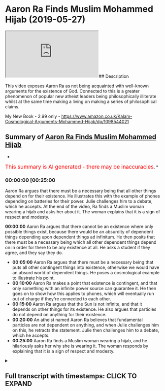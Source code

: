 # Aaron Ra Finds Muslim Mohammed Hijab (2019-05-27)

<iframe loading='lazy' src='https://www.youtube.com/embed/v41xa9ptfY8'></iframe>## Description

This video exposes Aaron Ra as not being acquainted with well-known arguments for the existence of God. Connected to this is a greater phenomenon of popular new atheist leaders being philosophically illiterate whilst at the same time making a living on making a series of philosophical claims.

My New Book - 2.99 only - <https://www.amazon.co.uk/Kalam-Cosmological-Arguments-Mohammed-Hijab/dp/1098544021>

## Summary of [Aaron Ra Finds Muslim Mohammed Hijab](https://www.youtube.com/watch?v=v41xa9ptfY8)

*

<span style="color:red; font-size:125%">This summary is AI generated - there may be inaccuracies</span>. *

### <a onclick="modifyYTiframeseektime('1500')">00:00:00 [00:25:00</a>

Aaron Ra argues that there must be a necessary being that all other things depend on for their existence. He illustrates this with the example of phones depending on batteries for their power. Julie challenges him to a debate, which he accepts. At the end of the video, Ra finds a Muslim woman wearing a hijab and asks her about it. The woman explains that it is a sign of respect and modesty.

**<a onclick="modifyYTiframeseektime('0')">00:00:00</a>** Aaron Ra argues that there cannot be an existence where only possible things exist, because there would be an absurdity of dependent things depending upon dependent things ad infinitum. He then posits that there must be a necessary being which all other dependent things depend on in order for there to be any existence at all. He asks a student if they agree, and they say they do.

* **<a onclick="modifyYTiframeseektime('300')">00:05:00</a>** Aaron Ra argues that there must be a necessary being that puts all other contingent things into existence, otherwise we would have an absurd world of dependent things. He poses a cosmological example to illustrate his point.
* **<a onclick="modifyYTiframeseektime('600')">00:10:00</a>** Aaron Ra makes a point that existence is contingent, and that only something with an infinite power source can guarantee it. He then goes on to show how this applies to phones, which will eventually run out of charge if they're connected to each other.
* **<a onclick="modifyYTiframeseektime('900')">00:15:00</a>** Aaron Ra argues that the Sun is not infinite, and that it depends on other things for its existence. He also argues that particles do not depend on anything for their existence.
* **<a onclick="modifyYTiframeseektime('1200')">00:20:00</a>** An atheist named Aaron Ra believes that fundamental particles are not dependent on anything, and when Julie challenges him on this, he retracts the statement. Julie then challenges him to a debate, which he accepts.
* **<a onclick="modifyYTiframeseektime('1500')">00:25:00</a>** Aaron Ra finds a Muslim woman wearing a hijab, and he hilariously asks her why she is wearing it. The woman responds by explaining that it is a sign of respect and modesty.

<details><summary><h2>Full transcript with timestamps: CLICK TO EXPAND</h2></summary>

<a onclick="modifyYTiframeseektime('0)')">0:00:00 prism is one way I would say another one</a>
<a onclick="modifyYTiframeseektime('2)')">0:00:02 what you're saying is you're gonna</a>
<a onclick="modifyYTiframeseektime('3)')">0:00:03 determine what is the truth it's not</a>
<a onclick="modifyYTiframeseektime('5)')">0:00:05 because somebody says it's the truth</a>
<a onclick="modifyYTiframeseektime('7)')">0:00:07 we have to find out whether it is true</a>
<a onclick="modifyYTiframeseektime('9)')">0:00:09 let me finish my ways right so I said</a>
<a onclick="modifyYTiframeseektime('12)')">0:00:12 that you can either do it in two you can</a>
<a onclick="modifyYTiframeseektime('14)')">0:00:14 either Intuit it so in other words it</a>
<a onclick="modifyYTiframeseektime('15)')">0:00:15 can be something in two intuitive like</a>
<a onclick="modifyYTiframeseektime('17)')">0:00:17 the existence of man it can either be</a>
<a onclick="modifyYTiframeseektime('19)')">0:00:19 something which is logically reasoned</a>
<a onclick="modifyYTiframeseektime('22)')">0:00:22 like for example from first principles</a>
<a onclick="modifyYTiframeseektime('23)')">0:00:23 and I would put underneath that or next</a>
<a onclick="modifyYTiframeseektime('26)')">0:00:26 to it mathematics mathematical truth</a>
<a onclick="modifyYTiframeseektime('27)')">0:00:27 okay right so I would say mathematical</a>
<a onclick="modifyYTiframeseektime('29)')">0:00:29 truths are also something which are</a>
<a onclick="modifyYTiframeseektime('31)')">0:00:31 which can be proven if you put things</a>
<a onclick="modifyYTiframeseektime('33)')">0:00:33 together one way or another regardless</a>
<a onclick="modifyYTiframeseektime('35)')">0:00:35 of the category yeah yeah you're finding</a>
<a onclick="modifyYTiframeseektime('37)')">0:00:37 there are ways to find out that is true</a>
<a onclick="modifyYTiframeseektime('39)')">0:00:39 right and I would argue that you can do</a>
<a onclick="modifyYTiframeseektime('41)')">0:00:41 that the important point there yes is</a>
<a onclick="modifyYTiframeseektime('43)')">0:00:43 that you don't call it truth if you</a>
<a onclick="modifyYTiframeseektime('45)')">0:00:45 can't show that it's true absolutely</a>
<a onclick="modifyYTiframeseektime('47)')">0:00:47 would it be dishonest yes to claim</a>
<a onclick="modifyYTiframeseektime('49)')">0:00:49 something yes not yes so that's where I</a>
<a onclick="modifyYTiframeseektime('51)')">0:00:51 draw the line I may believe something</a>
<a onclick="modifyYTiframeseektime('52)')">0:00:52 very strongly but I won't say it's the</a>
<a onclick="modifyYTiframeseektime('54)')">0:00:54 truth unless I can show that it's true</a>
<a onclick="modifyYTiframeseektime('56)')">0:00:56 right because I think it's dishonest to</a>
<a onclick="modifyYTiframeseektime('58)')">0:00:58 do it I'll be honest with you our in ice</a>
<a onclick="modifyYTiframeseektime('59)')">0:00:59 I believe that our conception because I</a>
<a onclick="modifyYTiframeseektime('62)')">0:01:02 know that you might so I apologize</a>
<a onclick="modifyYTiframeseektime('65)')">0:01:05 because I'm dead all right sorry I</a>
<a onclick="modifyYTiframeseektime('67)')">0:01:07 apologize no I understand that you might</a>
<a onclick="modifyYTiframeseektime('69)')">0:01:09 have good enough to go wait yeah well</a>
<a onclick="modifyYTiframeseektime('71)')">0:01:11 we'll make this very quick so I</a>
<a onclick="modifyYTiframeseektime('72)')">0:01:12 understand our own that you might have</a>
<a onclick="modifyYTiframeseektime('75)')">0:01:15 encountered a lot of Christian</a>
<a onclick="modifyYTiframeseektime('76)')">0:01:16 fundamentalists and things like that</a>
<a onclick="modifyYTiframeseektime('78)')">0:01:18 I want to say from an Islamic</a>
<a onclick="modifyYTiframeseektime('79)')">0:01:19 perspective our conception of God I love</a>
<a onclick="modifyYTiframeseektime('81)')">0:01:21 that you've gotten your a t-shirt right</a>
<a onclick="modifyYTiframeseektime('83)')">0:01:23 it's completely different from that of</a>
<a onclick="modifyYTiframeseektime('84)')">0:01:24 the Christian God right in that it's not</a>
<a onclick="modifyYTiframeseektime('86)')">0:01:26 triune it's not Jesus being you know God</a>
<a onclick="modifyYTiframeseektime('89)')">0:01:29 or the Son of God so what I would say is</a>
<a onclick="modifyYTiframeseektime('91)')">0:01:31 that bearing that in mind and bearing in</a>
<a onclick="modifyYTiframeseektime('94)')">0:01:34 mind that our understanding of God is an</a>
<a onclick="modifyYTiframeseektime('95)')">0:01:35 incorporeal immaterial one necessary</a>
<a onclick="modifyYTiframeseektime('99)')">0:01:39 being which is independent I would say</a>
<a onclick="modifyYTiframeseektime('101)')">0:01:41 that that can be proved from first</a>
<a onclick="modifyYTiframeseektime('103)')">0:01:43 principles Aaron and I can prove that to</a>
<a onclick="modifyYTiframeseektime('105)')">0:01:45 you right now you've improved yeah yeah</a>
<a onclick="modifyYTiframeseektime('107)')">0:01:47 from first principles and I'm not saying</a>
<a onclick="modifyYTiframeseektime('109)')">0:01:49 God exists in the vernacular</a>
<a onclick="modifyYTiframeseektime('111)')">0:01:51 once again thinking about okay</a>
<a onclick="modifyYTiframeseektime('114)')">0:01:54 eminent philosophers who are atheist how</a>
<a onclick="modifyYTiframeseektime('116)')">0:01:56 is that possible now it's possible that</a>
<a onclick="modifyYTiframeseektime('118)')">0:01:58 people can believe in false beliefs</a>
<a onclick="modifyYTiframeseektime('119)')">0:01:59 right yeah just because I just because</a>
<a onclick="modifyYTiframeseektime('121)')">0:02:01 people are believing people I'm talking</a>
<a onclick="modifyYTiframeseektime('124)')">0:02:04 to a novel yeah yeah Wow anyone can make</a>
<a onclick="modifyYTiframeseektime('127)')">0:02:07 a claim boy you have to ask the same way</a>
<a onclick="modifyYTiframeseektime('129)')">0:02:09 I want to invite you to something yeah I</a>
<a onclick="modifyYTiframeseektime('131)')">0:02:11 do a semi-regular video series where I</a>
<a onclick="modifyYTiframeseektime('135)')">0:02:15 read a few servers of the Quran right I</a>
<a onclick="modifyYTiframeseektime('137)')">0:02:17 write a blog post my impression of them</a>
<a onclick="modifyYTiframeseektime('139)')">0:02:19 I'm only a third of the way into the</a>
<a onclick="modifyYTiframeseektime('141)')">0:02:21 bank right and then I have a video</a>
<a onclick="modifyYTiframeseektime('143)')">0:02:23 hangout with a number of mostly expose</a>
<a onclick="modifyYTiframeseektime('147)')">0:02:27 once I have one believe and they correct</a>
<a onclick="modifyYTiframeseektime('150)')">0:02:30 me on what I got once I don't know</a>
<a onclick="modifyYTiframeseektime('152)')">0:02:32 anything about the hip Iran all right no</a>
<a onclick="modifyYTiframeseektime('153)')">0:02:33 problems as much as I can</a>
<a onclick="modifyYTiframeseektime('155)')">0:02:35 yes no I'm happy to I'm happy to assist</a>
<a onclick="modifyYTiframeseektime('157)')">0:02:37 with that all right yeah and I'll give</a>
<a onclick="modifyYTiframeseektime('158)')">0:02:38 you my number before you leave but I'm</a>
<a onclick="modifyYTiframeseektime('161)')">0:02:41 about to leave no no just this I want to</a>
<a onclick="modifyYTiframeseektime('162)')">0:02:42 say one one thing and then you can kind</a>
<a onclick="modifyYTiframeseektime('164)')">0:02:44 of challenge it if you want what was</a>
<a onclick="modifyYTiframeseektime('166)')">0:02:46 going to say is you agree that there are</a>
<a onclick="modifyYTiframeseektime('169)')">0:02:49 contingent things in existence things</a>
<a onclick="modifyYTiframeseektime('171)')">0:02:51 that depend upon other things for their</a>
<a onclick="modifyYTiframeseektime('172)')">0:02:52 existence and things which could be</a>
<a onclick="modifyYTiframeseektime('174)')">0:02:54 arranged in any other way for example</a>
<a onclick="modifyYTiframeseektime('178)')">0:02:58 right you're wearing a t-shirt the</a>
<a onclick="modifyYTiframeseektime('181)')">0:03:01 t-shirt that you're wearing has is that</a>
<a onclick="modifyYTiframeseektime('183)')">0:03:03 it depends on some kind of material and</a>
<a onclick="modifyYTiframeseektime('184)')">0:03:04 it could be rearranged in any other it</a>
<a onclick="modifyYTiframeseektime('185)')">0:03:05 could be blue it could have been green</a>
<a onclick="modifyYTiframeseektime('187)')">0:03:07 or yellow right so those things are in</a>
<a onclick="modifyYTiframeseektime('190)')">0:03:10 existence contingent things possible</a>
<a onclick="modifyYTiframeseektime('193)')">0:03:13 things are in existence yes if it's</a>
<a onclick="modifyYTiframeseektime('198)')">0:03:18 possible and now here's my here's my</a>
<a onclick="modifyYTiframeseektime('200)')">0:03:20 here's my poster has my postulation my</a>
<a onclick="modifyYTiframeseektime('202)')">0:03:22 only postulation today my postulation is</a>
<a onclick="modifyYTiframeseektime('205)')">0:03:25 that it's impossible for there to be a</a>
<a onclick="modifyYTiframeseektime('207)')">0:03:27 world where there are only possible</a>
<a onclick="modifyYTiframeseektime('209)')">0:03:29 things in existence and I'll tell you</a>
<a onclick="modifyYTiframeseektime('211)')">0:03:31 why how I reason that I reason that I</a>
<a onclick="modifyYTiframeseektime('214)')">0:03:34 reason that we can talk about well you</a>
<a onclick="modifyYTiframeseektime('219)')">0:03:39 don't have to agree or disagree look</a>
<a onclick="modifyYTiframeseektime('221)')">0:03:41 what you don't have to be this good Josh</a>
<a onclick="modifyYTiframeseektime('228)')">0:03:48 I'm speaking taeran if you don't mind so</a>
<a onclick="modifyYTiframeseektime('231)')">0:03:51 what was gonna say was the reason why</a>
<a onclick="modifyYTiframeseektime('233)')">0:03:53 only possible things cannot be in</a>
<a onclick="modifyYTiframeseektime('235)')">0:03:55 existence is because you have the</a>
<a onclick="modifyYTiframeseektime('237)')">0:03:57 absurdity of dependent things depending</a>
<a onclick="modifyYTiframeseektime('239)')">0:03:59 of depending upon dependent things ad</a>
<a onclick="modifyYTiframeseektime('241)')">0:04:01 infinitum so you have compound in the</a>
<a onclick="modifyYTiframeseektime('244)')">0:04:04 dependency in other words there's no</a>
<a onclick="modifyYTiframeseektime('246)')">0:04:06 necessary</a>
<a onclick="modifyYTiframeseektime('247)')">0:04:07 for anything to come into existence in</a>
<a onclick="modifyYTiframeseektime('248)')">0:04:08 particular so in other words my</a>
<a onclick="modifyYTiframeseektime('250)')">0:04:10 postulation is as follows my postulation</a>
<a onclick="modifyYTiframeseektime('252)')">0:04:12 is that there must be a necessary being</a>
<a onclick="modifyYTiframeseektime('255)')">0:04:15 through which all other dependent things</a>
<a onclick="modifyYTiframeseektime('258)')">0:04:18 all other contingent things depend on in</a>
<a onclick="modifyYTiframeseektime('261)')">0:04:21 order for there to be any existence in</a>
<a onclick="modifyYTiframeseektime('262)')">0:04:22 the first place now here's my question</a>
<a onclick="modifyYTiframeseektime('264)')">0:04:24 to you if you say there must be a</a>
<a onclick="modifyYTiframeseektime('266)')">0:04:26 necessary technology that's necessary it</a>
<a onclick="modifyYTiframeseektime('270)')">0:04:30 must be but you have it so how's that</a>
<a onclick="modifyYTiframeseektime('272)')">0:04:32 going to be and you also said you think</a>
<a onclick="modifyYTiframeseektime('274)')">0:04:34 that's also going to be a world where</a>
<a onclick="modifyYTiframeseektime('276)')">0:04:36 there are only possible things I'll tell</a>
<a onclick="modifyYTiframeseektime('277)')">0:04:37 you why that's implying that there's</a>
<a onclick="modifyYTiframeseektime('278)')">0:04:38 everywhere there are impossible things</a>
<a onclick="modifyYTiframeseektime('280)')">0:04:40 no no absolutely so okay you've got</a>
<a onclick="modifyYTiframeseektime('283)')">0:04:43 through categories right absolutely</a>
<a onclick="modifyYTiframeseektime('284)')">0:04:44 right</a>
<a onclick="modifyYTiframeseektime('284)')">0:04:44 you've got impossible things like a</a>
<a onclick="modifyYTiframeseektime('285)')">0:04:45 squared circle which cannot be in</a>
<a onclick="modifyYTiframeseektime('287)')">0:04:47 existence we agree with that right me</a>
<a onclick="modifyYTiframeseektime('289)')">0:04:49 and you agree a squared circle cannot</a>
<a onclick="modifyYTiframeseektime('290)')">0:04:50 exist in the real world then you have</a>
<a onclick="modifyYTiframeseektime('292)')">0:04:52 things which are contingent things which</a>
<a onclick="modifyYTiframeseektime('294)')">0:04:54 are possible things which could have</a>
<a onclick="modifyYTiframeseektime('295)')">0:04:55 otherwise been differently or which if</a>
<a onclick="modifyYTiframeseektime('297)')">0:04:57 you take out of creation the creation</a>
<a onclick="modifyYTiframeseektime('299)')">0:04:59 doesn't collapse these things are</a>
<a onclick="modifyYTiframeseektime('300)')">0:05:00 dependent things they're contingent</a>
<a onclick="modifyYTiframeseektime('302)')">0:05:02 things all right then you have and this</a>
<a onclick="modifyYTiframeseektime('304)')">0:05:04 is what my population is you must have a</a>
<a onclick="modifyYTiframeseektime('307)')">0:05:07 necessary being that puts all other</a>
<a onclick="modifyYTiframeseektime('310)')">0:05:10 contingent things into existence and</a>
<a onclick="modifyYTiframeseektime('312)')">0:05:12 through which it can depend on otherwise</a>
<a onclick="modifyYTiframeseektime('314)')">0:05:14 you have the absurdity of dependent</a>
<a onclick="modifyYTiframeseektime('316)')">0:05:16 things depending upon dependent things</a>
<a onclick="modifyYTiframeseektime('318)')">0:05:18 ad infinitum now what I'm saying is as</a>
<a onclick="modifyYTiframeseektime('320)')">0:05:20 simple as this right from my perspective</a>
<a onclick="modifyYTiframeseektime('322)')">0:05:22 I could not imagine it's not possible I</a>
<a onclick="modifyYTiframeseektime('324)')">0:05:24 would say it's logically unfeasible from</a>
<a onclick="modifyYTiframeseektime('327)')">0:05:27 a epistemological perspective for there</a>
<a onclick="modifyYTiframeseektime('330)')">0:05:30 to be a world with only dependent things</a>
<a onclick="modifyYTiframeseektime('333)')">0:05:33 can you explain how there could be a</a>
<a onclick="modifyYTiframeseektime('335)')">0:05:35 world with only dependent things and</a>
<a onclick="modifyYTiframeseektime('338)')">0:05:38 first of all that's that's answer I</a>
<a onclick="modifyYTiframeseektime('340)')">0:05:40 don't see you sir</a>
<a onclick="modifyYTiframeseektime('342)')">0:05:42 yeah even yeah even when we have</a>
<a onclick="modifyYTiframeseektime('344)')">0:05:44 symbiosis there's an evolution to get</a>
<a onclick="modifyYTiframeseektime('347)')">0:05:47 there</a>
<a onclick="modifyYTiframeseektime('347)')">0:05:47 right right right so that so what I'm</a>
<a onclick="modifyYTiframeseektime('351)')">0:05:51 saying is no problem so would you agree</a>
<a onclick="modifyYTiframeseektime('352)')">0:05:52 with me that there's a necessary</a>
<a onclick="modifyYTiframeseektime('354)')">0:05:54 existence that puts all other possible</a>
<a onclick="modifyYTiframeseektime('356)')">0:05:56 things into existence</a>
<a onclick="modifyYTiframeseektime('357)')">0:05:57 no why not there's no indication no no</a>
<a onclick="modifyYTiframeseektime('360)')">0:06:00 there is no you know what the indication</a>
<a onclick="modifyYTiframeseektime('362)')">0:06:02 of a is wait do you know what the</a>
<a onclick="modifyYTiframeseektime('363)')">0:06:03 indication of that is let me show you</a>
<a onclick="modifyYTiframeseektime('365)')">0:06:05 what the immigration alida pirate so say</a>
<a onclick="modifyYTiframeseektime('367)')">0:06:07 for example let me put this in</a>
<a onclick="modifyYTiframeseektime('368)')">0:06:08 mathematical terms say you have a series</a>
<a onclick="modifyYTiframeseektime('370)')">0:06:10 you know gonna help you go there no you</a>
<a onclick="modifyYTiframeseektime('372)')">0:06:12 know you don't know right you're sorry</a>
<a onclick="modifyYTiframeseektime('373)')">0:06:13 you say you have a series and and in</a>
<a onclick="modifyYTiframeseektime('376)')">0:06:16 that series you have possible things in</a>
<a onclick="modifyYTiframeseektime('378)')">0:06:18 that series possible one possible to</a>
<a onclick="modifyYTiframeseektime('380)')">0:06:20 possible call it dependent thing</a>
<a onclick="modifyYTiframeseektime('381)')">0:06:21 contingent thing whatever you want to</a>
<a onclick="modifyYTiframeseektime('382)')">0:06:22 call it yes let me explain to you I'm</a>
<a onclick="modifyYTiframeseektime('401)')">0:06:41 using a cosmological example right which</a>
<a onclick="modifyYTiframeseektime('403)')">0:06:43 is an example which makes reference to</a>
<a onclick="modifyYTiframeseektime('404)')">0:06:44 the universe but putting it in a</a>
<a onclick="modifyYTiframeseektime('406)')">0:06:46 mathematical term I'm not sick right</a>
<a onclick="modifyYTiframeseektime('409)')">0:06:49 very good</a>
<a onclick="modifyYTiframeseektime('410)')">0:06:50 oh no but that's good so I'm saying is</a>
<a onclick="modifyYTiframeseektime('412)')">0:06:52 that for example Harun Aaron listen to</a>
<a onclick="modifyYTiframeseektime('414)')">0:06:54 me what I'm saying is it's very simple</a>
<a onclick="modifyYTiframeseektime('417)')">0:06:57 right if you have that number of false</a>
<a onclick="modifyYTiframeseektime('419)')">0:06:59 premises then you're gonna get to a</a>
<a onclick="modifyYTiframeseektime('420)')">0:07:00 false conclusion that's what I'm reading</a>
<a onclick="modifyYTiframeseektime('421)')">0:07:01 so okay so premise 1 Impossibles or</a>
<a onclick="modifyYTiframeseektime('424)')">0:07:04 let's say a postulation 1 impossible</a>
<a onclick="modifyYTiframeseektime('426)')">0:07:06 things can't be in existence a squared</a>
<a onclick="modifyYTiframeseektime('428)')">0:07:08 circle can't be in existence agreed to a</a>
<a onclick="modifyYTiframeseektime('429)')">0:07:09 and great all right impossible means</a>
<a onclick="modifyYTiframeseektime('431)')">0:07:11 impossible all right a possible thing</a>
<a onclick="modifyYTiframeseektime('432)')">0:07:12 like for example this happen it's got NY</a>
<a onclick="modifyYTiframeseektime('435)')">0:07:15 on it right New York right now this hat</a>
<a onclick="modifyYTiframeseektime('444)')">0:07:24 could have had on it LA yes you could</a>
<a onclick="modifyYTiframeseektime('447)')">0:07:27 have had on the LA right it could have</a>
<a onclick="modifyYTiframeseektime('448)')">0:07:28 been a blue it could've been a green hat</a>
<a onclick="modifyYTiframeseektime('449)')">0:07:29 now that so in other words this cap that</a>
<a onclick="modifyYTiframeseektime('452)')">0:07:32 he's got on his head is a possible</a>
<a onclick="modifyYTiframeseektime('453)')">0:07:33 contingent thing yeah I'm sure you're</a>
<a onclick="modifyYTiframeseektime('455)')">0:07:35 aware of this this argument right ok I'm</a>
<a onclick="modifyYTiframeseektime('457)')">0:07:37 sure right wondering if it's going to go</a>
<a onclick="modifyYTiframeseektime('459)')">0:07:39 nothing now and yet it didn't have to</a>
<a onclick="modifyYTiframeseektime('461)')">0:07:41 exist right now a necessary fact is two</a>
<a onclick="modifyYTiframeseektime('463)')">0:07:43 plus two equals four agreed because that</a>
<a onclick="modifyYTiframeseektime('466)')">0:07:46 fact two plus two equals four could not</a>
<a onclick="modifyYTiframeseektime('468)')">0:07:48 be any other way</a>
<a onclick="modifyYTiframeseektime('473)')">0:07:53 all right but we're not changing we're</a>
<a onclick="modifyYTiframeseektime('475)')">0:07:55 not changing the axiom cuz it's the only</a>
<a onclick="modifyYTiframeseektime('477)')">0:07:57 person with Nana we're not check we're</a>
<a onclick="modifyYTiframeseektime('478)')">0:07:58 not changing we could go to gold or we</a>
<a onclick="modifyYTiframeseektime('480)')">0:08:00 can go to and then that but for the sake</a>
<a onclick="modifyYTiframeseektime('482)')">0:08:02 of argument we're saying two plus two</a>
<a onclick="modifyYTiframeseektime('483)')">0:08:03 equals four unless we want to really</a>
<a onclick="modifyYTiframeseektime('485)')">0:08:05 make this an absurd argument or go crazy</a>
<a onclick="modifyYTiframeseektime('487)')">0:08:07 okay is two plus two equals four is a</a>
<a onclick="modifyYTiframeseektime('489)')">0:08:09 necessary fact so in other words it's</a>
<a onclick="modifyYTiframeseektime('492)')">0:08:12 eternally going to be two plus two is</a>
<a onclick="modifyYTiframeseektime('493)')">0:08:13 always going to be four okay right so</a>
<a onclick="modifyYTiframeseektime('495)')">0:08:15 unnecessary fact is something which</a>
<a onclick="modifyYTiframeseektime('497)')">0:08:17 could not be any other way in the</a>
<a onclick="modifyYTiframeseektime('499)')">0:08:19 context of existence why I'm saying is</a>
<a onclick="modifyYTiframeseektime('502)')">0:08:22 that you have possible existences and</a>
<a onclick="modifyYTiframeseektime('503)')">0:08:23 you must have a necessary existence</a>
<a onclick="modifyYTiframeseektime('505)')">0:08:25 because because if you have only</a>
<a onclick="modifyYTiframeseektime('508)')">0:08:28 possible existences which could be any</a>
<a onclick="modifyYTiframeseektime('510)')">0:08:30 other way then it's conceivable that</a>
<a onclick="modifyYTiframeseektime('512)')">0:08:32 this world would have been any other way</a>
<a onclick="modifyYTiframeseektime('514)')">0:08:34 this universe could have been any other</a>
<a onclick="modifyYTiframeseektime('516)')">0:08:36 way just within this galaxy alright so</a>
<a onclick="modifyYTiframeseektime('519)')">0:08:39 there must exceed every other way is</a>
<a onclick="modifyYTiframeseektime('521)')">0:08:41 probably out there perfect so y'all see</a>
<a onclick="modifyYTiframeseektime('523)')">0:08:43 you're agreeing that this universe could</a>
<a onclick="modifyYTiframeseektime('525)')">0:08:45 have been any other way</a>
<a onclick="modifyYTiframeseektime('526)')">0:08:46 no I'm saying yeah right right</a>
<a onclick="modifyYTiframeseektime('536)')">0:08:56 there's a gap between unnecessary being</a>
<a onclick="modifyYTiframeseektime('539)')">0:08:59 and God so even are not for me I don't</a>
<a onclick="modifyYTiframeseektime('541)')">0:09:01 think even if you establish for you</a>
<a onclick="modifyYTiframeseektime('544)')">0:09:04 that's the thing no I'm not saying</a>
<a onclick="modifyYTiframeseektime('546)')">0:09:06 Christianity I think theism and even if</a>
<a onclick="modifyYTiframeseektime('548)')">0:09:08 you think about can we do one thing</a>
<a onclick="modifyYTiframeseektime('550)')">0:09:10 outside to say well talking to an</a>
<a onclick="modifyYTiframeseektime('552)')">0:09:12 atheist never say I'm saying just</a>
<a onclick="modifyYTiframeseektime('553)')">0:09:13 because I just wanna climb that this</a>
<a onclick="modifyYTiframeseektime('555)')">0:09:15 year yeah you can establish the</a>
<a onclick="modifyYTiframeseektime('556)')">0:09:16 necessary existence of this big right</a>
<a onclick="modifyYTiframeseektime('559)')">0:09:19 but that doesn't mean that there has to</a>
<a onclick="modifyYTiframeseektime('560)')">0:09:20 be we haven't done that yet with him so</a>
<a onclick="modifyYTiframeseektime('563)')">0:09:23 can we do that the properties of God can</a>
<a onclick="modifyYTiframeseektime('565)')">0:09:25 have that's a separate discussion Josh</a>
<a onclick="modifyYTiframeseektime('567)')">0:09:27 side-effect if you're trying to prove</a>
<a onclick="modifyYTiframeseektime('569)')">0:09:29 God to an atheist or your deacon very</a>
<a onclick="modifyYTiframeseektime('570)')">0:09:30 good question good argument for God's</a>
<a onclick="modifyYTiframeseektime('576)')">0:09:36 existence and I don't think loggers</a>
<a onclick="modifyYTiframeseektime('578)')">0:09:38 that's finebros so that's fine but you</a>
<a onclick="modifyYTiframeseektime('581)')">0:09:41 understand now the point I'm making to</a>
<a onclick="modifyYTiframeseektime('582)')">0:09:42 you is if you have a world of only</a>
<a onclick="modifyYTiframeseektime('585)')">0:09:45 possible existences nothing like force</a>
<a onclick="modifyYTiframeseektime('587)')">0:09:47 nothing the only thing you put in now</a>
<a onclick="modifyYTiframeseektime('589)')">0:09:49 you can't have that we knew</a>
<a onclick="modifyYTiframeseektime('591)')">0:09:51 can only have a world of possible okay</a>
<a onclick="modifyYTiframeseektime('594)')">0:09:54 can't have no no no no juxtapose in the</a>
<a onclick="modifyYTiframeseektime('598)')">0:09:58 word possible with impossible I agree</a>
<a onclick="modifyYTiframeseektime('600)')">0:10:00 with you that's correct</a>
<a onclick="modifyYTiframeseektime('602)')">0:10:02 Aaron we were yes yeah exactly right yes</a>
<a onclick="modifyYTiframeseektime('609)')">0:10:09 yes right excellent</a>
<a onclick="modifyYTiframeseektime('619)')">0:10:19 so that's a really good question so we</a>
<a onclick="modifyYTiframeseektime('621)')">0:10:21 said two plus two equals four is a</a>
<a onclick="modifyYTiframeseektime('623)')">0:10:23 necessary fact it will always be two</a>
<a onclick="modifyYTiframeseektime('625)')">0:10:25 plus two equals four eternally right</a>
<a onclick="modifyYTiframeseektime('627)')">0:10:27 necessary because it couldn't be any</a>
<a onclick="modifyYTiframeseektime('629)')">0:10:29 other way it's not what's your name</a>
<a onclick="modifyYTiframeseektime('633)')">0:10:33 what's your name</a>
<a onclick="modifyYTiframeseektime('633)')">0:10:33 Julia it's by the way it's not</a>
<a onclick="modifyYTiframeseektime('638)')">0:10:38 everything this is not what I call it</a>
<a onclick="modifyYTiframeseektime('639)')">0:10:39 this is what live myths call it it's</a>
<a onclick="modifyYTiframeseektime('641)')">0:10:41 what gold will calls it is what at least</a>
<a onclick="modifyYTiframeseektime('643)')">0:10:43 I know cause it's what flour are before</a>
<a onclick="modifyYTiframeseektime('644)')">0:10:44 everybody said it's cause it necessary</a>
<a onclick="modifyYTiframeseektime('646)')">0:10:46 existence so I'm not calling it anything</a>
<a onclick="modifyYTiframeseektime('648)')">0:10:48 I'm just bringing you back what's in the</a>
<a onclick="modifyYTiframeseektime('649)')">0:10:49 literature regardless of the names you</a>
<a onclick="modifyYTiframeseektime('651)')">0:10:51 program yeah anybody united great you</a>
<a onclick="modifyYTiframeseektime('654)')">0:10:54 have to understand the argument to be</a>
<a onclick="modifyYTiframeseektime('655)')">0:10:55 able to convey that or it doesn't matter</a>
<a onclick="modifyYTiframeseektime('657)')">0:10:57 that some other people written a book on</a>
<a onclick="modifyYTiframeseektime('659)')">0:10:59 it actually it's called Kalam</a>
<a onclick="modifyYTiframeseektime('660)')">0:11:00 cosmological arguments you can you can</a>
<a onclick="modifyYTiframeseektime('662)')">0:11:02 buy it if you want is actually a</a>
<a onclick="modifyYTiframeseektime('663)')">0:11:03 best-seller now in the atheist of if</a>
<a onclick="modifyYTiframeseektime('664)')">0:11:04 your section it's overtaking The God</a>
<a onclick="modifyYTiframeseektime('666)')">0:11:06 Delusion so I think I have actually</a>
<a onclick="modifyYTiframeseektime('668)')">0:11:08 understood yogi McKay has been</a>
<a onclick="modifyYTiframeseektime('669)')">0:11:09 peer-reviewed as well you can check</a>
<a onclick="modifyYTiframeseektime('672)')">0:11:12 that's not my friend that's not my fault</a>
<a onclick="modifyYTiframeseektime('674)')">0:11:14 you're meant to but you're meant to be</a>
<a onclick="modifyYTiframeseektime('675)')">0:11:15 an atheist specialist and you're right</a>
<a onclick="modifyYTiframeseektime('677)')">0:11:17 right so if you don't understand the</a>
<a onclick="modifyYTiframeseektime('679)')">0:11:19 argument you're one of the figures of</a>
<a onclick="modifyYTiframeseektime('681)')">0:11:21 new figureheads of New Atheism if you</a>
<a onclick="modifyYTiframeseektime('683)')">0:11:23 don't understand the argument then</a>
<a onclick="modifyYTiframeseektime('684)')">0:11:24 there's only one thing I can do is I</a>
<a onclick="modifyYTiframeseektime('685)')">0:11:25 could try and relay the argument but</a>
<a onclick="modifyYTiframeseektime('687)')">0:11:27 it's not it's not my fault that you're</a>
<a onclick="modifyYTiframeseektime('688)')">0:11:28 not understanding now let me say one</a>
<a onclick="modifyYTiframeseektime('690)')">0:11:30 more time let me make it as easy as</a>
<a onclick="modifyYTiframeseektime('691)')">0:11:31 possible right say say you have a phone</a>
<a onclick="modifyYTiframeseektime('693)')">0:11:33 this is the phone okay yes okay let me</a>
<a onclick="modifyYTiframeseektime('697)')">0:11:37 make this as simple as possible is it</a>
<a onclick="modifyYTiframeseektime('699)')">0:11:39 dependent on something it's dependent on</a>
<a onclick="modifyYTiframeseektime('702)')">0:11:42 charge I have to put the charger inside</a>
<a onclick="modifyYTiframeseektime('703)')">0:11:43 yes</a>
<a onclick="modifyYTiframeseektime('705)')">0:11:45 not the existence of yeah the</a>
<a onclick="modifyYTiframeseektime('708)')">0:11:48 functioning we're just good excellent</a>
<a onclick="modifyYTiframeseektime('710)')">0:11:50 thank you for that let's get any better</a>
<a onclick="modifyYTiframeseektime('711)')">0:11:51 from here yeah it does but you have to</a>
<a onclick="modifyYTiframeseektime('713)')">0:11:53 be patient because I'm losing that I</a>
<a onclick="modifyYTiframeseektime('715)')">0:11:55 should have gone already Aaron if I was</a>
<a onclick="modifyYTiframeseektime('717)')">0:11:57 listening to something you're saying I</a>
<a onclick="modifyYTiframeseektime('718)')">0:11:58 was trying to get what you're saying</a>
<a onclick="modifyYTiframeseektime('719)')">0:11:59 right we all will have to be patient</a>
<a onclick="modifyYTiframeseektime('721)')">0:12:01 with your child for learning to take</a>
<a onclick="modifyYTiframeseektime('722)')">0:12:02 place you had time then all right that</a>
<a onclick="modifyYTiframeseektime('724)')">0:12:04 time there Aaron this phone has charged</a>
<a onclick="modifyYTiframeseektime('727)')">0:12:07 in it okay if you put it requires a</a>
<a onclick="modifyYTiframeseektime('731)')">0:12:11 charge I in order to be charged now say</a>
<a onclick="modifyYTiframeseektime('733)')">0:12:13 for example I connect this phone to</a>
<a onclick="modifyYTiframeseektime('736)')">0:12:16 another phone yes with a wire I put this</a>
<a onclick="modifyYTiframeseektime('739)')">0:12:19 phone to another phone so what on a wire</a>
<a onclick="modifyYTiframeseektime('742)')">0:12:22 right you've got this phone another</a>
<a onclick="modifyYTiframeseektime('743)')">0:12:23 phone in a wire right and then you've</a>
<a onclick="modifyYTiframeseektime('745)')">0:12:25 got that phone with a telephone in the</a>
<a onclick="modifyYTiframeseektime('746)')">0:12:26 wire</a>
<a onclick="modifyYTiframeseektime('746)')">0:12:26 so you've got three phones right you</a>
<a onclick="modifyYTiframeseektime('748)')">0:12:28 have three phones if you have three</a>
<a onclick="modifyYTiframeseektime('750)')">0:12:30 phones what eventually happens to the</a>
<a onclick="modifyYTiframeseektime('752)')">0:12:32 functionality of the phone that the</a>
<a onclick="modifyYTiframeseektime('754)')">0:12:34 charge will run out would you finish</a>
<a onclick="modifyYTiframeseektime('759)')">0:12:39 just just you're just poisoning the</a>
<a onclick="modifyYTiframeseektime('761)')">0:12:41 world well everyone can see what you're</a>
<a onclick="modifyYTiframeseektime('763)')">0:12:43 doing and and you know it's looking</a>
<a onclick="modifyYTiframeseektime('765)')">0:12:45 cheap it's looking  __  I'm watching as</a>
<a onclick="modifyYTiframeseektime('767)')">0:12:47 a Christian you should just know I'll</a>
<a onclick="modifyYTiframeseektime('769)')">0:12:49 have the discussion later is emptiness</a>
<a onclick="modifyYTiframeseektime('770)')">0:12:50 thought it's about what is it good all</a>
<a onclick="modifyYTiframeseektime('772)')">0:12:52 wrong no no let me let me make it there</a>
<a onclick="modifyYTiframeseektime('774)')">0:12:54 and then you clarify the point let me</a>
<a onclick="modifyYTiframeseektime('776)')">0:12:56 let me feel Josh let me speak about let</a>
<a onclick="modifyYTiframeseektime('778)')">0:12:58 me make the argument and then you can</a>
<a onclick="modifyYTiframeseektime('779)')">0:12:59 judge I've seen just the middle of me</a>
<a onclick="modifyYTiframeseektime('781)')">0:13:01 well whatever you finish what you</a>
<a onclick="modifyYTiframeseektime('783)')">0:13:03 haven't you haven't let me finish I mean</a>
<a onclick="modifyYTiframeseektime('785)')">0:13:05 if you don't let someone finish and then</a>
<a onclick="modifyYTiframeseektime('787)')">0:13:07 you say it's not good then that's</a>
<a onclick="modifyYTiframeseektime('787)')">0:13:07 actually disingenuine T alright so</a>
<a onclick="modifyYTiframeseektime('790)')">0:13:10 you've got three phones say for example</a>
<a onclick="modifyYTiframeseektime('792)')">0:13:12 of them got charged right so I connect</a>
<a onclick="modifyYTiframeseektime('794)')">0:13:14 this phone to another phone and this</a>
<a onclick="modifyYTiframeseektime('795)')">0:13:15 phone to another phone now what will</a>
<a onclick="modifyYTiframeseektime('797)')">0:13:17 happen if I connect all three of them to</a>
<a onclick="modifyYTiframeseektime('799)')">0:13:19 allow them all to charge using each</a>
<a onclick="modifyYTiframeseektime('800)')">0:13:20 other's energies eventually they all run</a>
<a onclick="modifyYTiframeseektime('802)')">0:13:22 out of charge we all agree and the</a>
<a onclick="modifyYTiframeseektime('804)')">0:13:24 reason why is because they all dependent</a>
<a onclick="modifyYTiframeseektime('806)')">0:13:26 they all depend the phone is depended</a>
<a onclick="modifyYTiframeseektime('809)')">0:13:29 charge of the phone the analogy here is</a>
<a onclick="modifyYTiframeseektime('810)')">0:13:30 the charge of the phone the charge of</a>
<a onclick="modifyYTiframeseektime('812)')">0:13:32 the phone is dependent</a>
<a onclick="modifyYTiframeseektime('814)')">0:13:34 yes now I'm saying is if you have a</a>
<a onclick="modifyYTiframeseektime('816)')">0:13:36 world owner of limited what you call it</a>
<a onclick="modifyYTiframeseektime('821)')">0:13:41 limited dependent things all of them</a>
<a onclick="modifyYTiframeseektime('824)')">0:13:44 will depend upon another thing and if</a>
<a onclick="modifyYTiframeseektime('826)')">0:13:46 this is in the context of existence you</a>
<a onclick="modifyYTiframeseektime('827)')">0:13:47 would not have existence because you</a>
<a onclick="modifyYTiframeseektime('828)')">0:13:48 have to have something which depends</a>
<a onclick="modifyYTiframeseektime('830)')">0:13:50 upon nothing in order for everything</a>
<a onclick="modifyYTiframeseektime('832)')">0:13:52 else to exist</a>
<a onclick="modifyYTiframeseektime('833)')">0:13:53 does that make sense so in other words</a>
<a onclick="modifyYTiframeseektime('835)')">0:13:55 an hour an hour example and the analogy</a>
<a onclick="modifyYTiframeseektime('838)')">0:13:58 you have to have an infinite power</a>
<a onclick="modifyYTiframeseektime('839)')">0:13:59 source so we were going back to what we</a>
<a onclick="modifyYTiframeseektime('844)')">0:14:04 just said the necessary existence that</a>
<a onclick="modifyYTiframeseektime('846)')">0:14:06 existence that yeah yeah yeah yeah now</a>
<a onclick="modifyYTiframeseektime('853)')">0:14:13 what I'm saying is now I've shown is</a>
<a onclick="modifyYTiframeseektime('854)')">0:14:14 that possible or contingent things by</a>
<a onclick="modifyYTiframeseektime('857)')">0:14:17 definition are dependent a phone this</a>
<a onclick="modifyYTiframeseektime('860)')">0:14:20 phone is dependent on another phone for</a>
<a onclick="modifyYTiframeseektime('861)')">0:14:21 charge that phone on another phone for</a>
<a onclick="modifyYTiframeseektime('863)')">0:14:23 charge if we connect them right now one</a>
<a onclick="modifyYTiframeseektime('864)')">0:14:24 just let me finish if you have three of</a>
<a onclick="modifyYTiframeseektime('866)')">0:14:26 them if you have files then if you have</a>
<a onclick="modifyYTiframeseektime('868)')">0:14:28 ten of them then they're all going to be</a>
<a onclick="modifyYTiframeseektime('869)')">0:14:29 dependent on each other now what's going</a>
<a onclick="modifyYTiframeseektime('871)')">0:14:31 to eventually happen on the with the</a>
<a onclick="modifyYTiframeseektime('873)')">0:14:33 phones they're going to run out of</a>
<a onclick="modifyYTiframeseektime('874)')">0:14:34 charge what I'm saying to you is that</a>
<a onclick="modifyYTiframeseektime('875)')">0:14:35 the functionality of the phone's charge</a>
<a onclick="modifyYTiframeseektime('877)')">0:14:37 here is analogous to existence in my</a>
<a onclick="modifyYTiframeseektime('880)')">0:14:40 analogy and also a lot perfect analogy</a>
<a onclick="modifyYTiframeseektime('881)')">0:14:41 you could destroy the analogy if you</a>
<a onclick="modifyYTiframeseektime('883)')">0:14:43 want but what I'm saying is that this is</a>
<a onclick="modifyYTiframeseektime('884)')">0:14:44 my only thing that I can try and break</a>
<a onclick="modifyYTiframeseektime('885)')">0:14:45 droid closer to you so if things which</a>
<a onclick="modifyYTiframeseektime('888)')">0:14:48 are dependent depend upon dependent</a>
<a onclick="modifyYTiframeseektime('889)')">0:14:49 things add in ad infinitum unless</a>
<a onclick="modifyYTiframeseektime('892)')">0:14:52 there's an infinite power source</a>
<a onclick="modifyYTiframeseektime('893)')">0:14:53 somewhere in the equation there will not</a>
<a onclick="modifyYTiframeseektime('895)')">0:14:55 be any existence and what I'm saying is</a>
<a onclick="modifyYTiframeseektime('897)')">0:14:57 that the infinite power source if you</a>
<a onclick="modifyYTiframeseektime('899)')">0:14:59 like all the necessary existence that we</a>
<a onclick="modifyYTiframeseektime('901)')">0:15:01 refer to is God and now we call it God</a>
<a onclick="modifyYTiframeseektime('904)')">0:15:04 what it's not not an infinite power</a>
<a onclick="modifyYTiframeseektime('905)')">0:15:05 source it can't be right it has to be</a>
<a onclick="modifyYTiframeseektime('908)')">0:15:08 why because otherwise nothing else would</a>
<a onclick="modifyYTiframeseektime('909)')">0:15:09 be in existence</a>
<a onclick="modifyYTiframeseektime('912)')">0:15:12 yep go and Judy you understand this one</a>
<a onclick="modifyYTiframeseektime('916)')">0:15:16 you get it so we get our energy from the</a>
<a onclick="modifyYTiframeseektime('919)')">0:15:19 Sun yes yes good and excellent happy</a>
<a onclick="modifyYTiframeseektime('922)')">0:15:22 input no it don't hold on this very good</a>
<a onclick="modifyYTiframeseektime('924)')">0:15:24 example so we're in for example um well</a>
<a onclick="modifyYTiframeseektime('928)')">0:15:28 an ecosystem right you got human beings</a>
<a onclick="modifyYTiframeseektime('930)')">0:15:30 you got animals whatever you want all of</a>
<a onclick="modifyYTiframeseektime('932)')">0:15:32 that is dependent upon the Sun yes the</a>
<a onclick="modifyYTiframeseektime('934)')">0:15:34 Sun itself it's not infinite but the</a>
<a onclick="modifyYTiframeseektime('936)')">0:15:36 front of the Sun itself is dependent</a>
<a onclick="modifyYTiframeseektime('938)')">0:15:38 upon other things no other Suns are the</a>
<a onclick="modifyYTiframeseektime('941)')">0:15:41 galaxies are independent it depends on</a>
<a onclick="modifyYTiframeseektime('944)')">0:15:44 the laws of physics it's dependent upon</a>
<a onclick="modifyYTiframeseektime('946)')">0:15:46 a range of factors helium if you don't</a>
<a onclick="modifyYTiframeseektime('948)')">0:15:48 have helium you can have a son you have</a>
<a onclick="modifyYTiframeseektime('949)')">0:15:49 to have different if you break down the</a>
<a onclick="modifyYTiframeseektime('951)')">0:15:51 Sun we agree right so the Sun is</a>
<a onclick="modifyYTiframeseektime('953)')">0:15:53 dependent are we agree yeah now is Julia</a>
<a onclick="modifyYTiframeseektime('959)')">0:15:59 can we can we sticked sorry sorry before</a>
<a onclick="modifyYTiframeseektime('961)')">0:16:01 before you continue less he understands</a>
<a onclick="modifyYTiframeseektime('964)')">0:16:04 this or I just want him to fully</a>
<a onclick="modifyYTiframeseektime('965)')">0:16:05 understand the argument he's he's</a>
<a onclick="modifyYTiframeseektime('967)')">0:16:07 already nearly there what you said is</a>
<a onclick="modifyYTiframeseektime('969)')">0:16:09 that the Sun is the it's not the Panther</a>
<a onclick="modifyYTiframeseektime('972)')">0:16:12 or something else we've shown actually</a>
<a onclick="modifyYTiframeseektime('973)')">0:16:13 it is right so the whole universe now</a>
<a onclick="modifyYTiframeseektime('976)')">0:16:16 there's only two ways you can go no</a>
<a onclick="modifyYTiframeseektime('979)')">0:16:19 problem is the universe dependent or</a>
<a onclick="modifyYTiframeseektime('981)')">0:16:21 independent the way you're talking about</a>
<a onclick="modifyYTiframeseektime('984)')">0:16:24 the Sun having to have fuel if I take</a>
<a onclick="modifyYTiframeseektime('987)')">0:16:27 that yeah yeah then if the soldiers</a>
<a onclick="modifyYTiframeseektime('989)')">0:16:29 depended on other things yes five didn't</a>
<a onclick="modifyYTiframeseektime('991)')">0:16:31 it's perfect</a>
<a onclick="modifyYTiframeseektime('992)')">0:16:32 so the excellent exit right right so the</a>
<a onclick="modifyYTiframeseektime('995)')">0:16:35 same thing now so what we need to have</a>
<a onclick="modifyYTiframeseektime('997)')">0:16:37 because that chain will continue going</a>
<a onclick="modifyYTiframeseektime('998)')">0:16:38 dependent things can't depend upon</a>
<a onclick="modifyYTiframeseektime('1000)')">0:16:40 dependent things ad infinitum you have</a>
<a onclick="modifyYTiframeseektime('1002)')">0:16:42 to have something which is necessary</a>
<a onclick="modifyYTiframeseektime('1004)')">0:16:44 yeah of course what I'm saying is that</a>
<a onclick="modifyYTiframeseektime('1006)')">0:16:46 there is a Miss impossible it's</a>
<a onclick="modifyYTiframeseektime('1008)')">0:16:48 logically inconceivable that dependent</a>
<a onclick="modifyYTiframeseektime('1010)')">0:16:50 things can depend upon dependent things</a>
<a onclick="modifyYTiframeseektime('1012)')">0:16:52 ad infinitum what I'm saying is that or</a>
<a onclick="modifyYTiframeseektime('1014)')">0:16:54 not infinite to me that I'm out of here</a>
<a onclick="modifyYTiframeseektime('1025)')">0:17:05 they depend upon other things can you</a>
<a onclick="modifyYTiframeseektime('1028)')">0:17:08 prove to me that they don't you know one</a>
<a onclick="modifyYTiframeseektime('1031)')">0:17:11 trying to prove something to me the</a>
<a onclick="modifyYTiframeseektime('1032)')">0:17:12 burden I've set your so you've just made</a>
<a onclick="modifyYTiframeseektime('1035)')">0:17:15 a claim actually you said that you said</a>
<a onclick="modifyYTiframeseektime('1043)')">0:17:23 that particles don't depends on anything</a>
<a onclick="modifyYTiframeseektime('1046)')">0:17:26 can you prove that no I've said that for</a>
<a onclick="modifyYTiframeseektime('1048)')">0:17:28 your argument to hold I need to show</a>
<a onclick="modifyYTiframeseektime('1049)')">0:17:29 that the particles don't all right so</a>
<a onclick="modifyYTiframeseektime('1053)')">0:17:33 here's the thing what you and Aaron</a>
<a onclick="modifyYTiframeseektime('1055)')">0:17:35 couldn't deal with is this the new</a>
<a onclick="modifyYTiframeseektime('1057)')">0:17:37 atheist view but it's Paula the new</a>
<a onclick="modifyYTiframeseektime('1059)')">0:17:39 atheist movement is crumbling right in</a>
<a onclick="modifyYTiframeseektime('1061)')">0:17:41 front of me one by one every single one</a>
<a onclick="modifyYTiframeseektime('1063)')">0:17:43 of them cannot deal with this argument</a>
<a onclick="modifyYTiframeseektime('1064)')">0:17:44 because by the way I can't believe it</a>
<a onclick="modifyYTiframeseektime('1067)')">0:17:47 was like you know it really all in all</a>
<a onclick="modifyYTiframeseektime('1068)')">0:17:48 it took was just a little bit of</a>
<a onclick="modifyYTiframeseektime('1069)')">0:17:49 bringing out an argument and the whole</a>
<a onclick="modifyYTiframeseektime('1071)')">0:17:51 new atheist movement in front of my very</a>
<a onclick="modifyYTiframeseektime('1073)')">0:17:53 eyes standing up creature so what was</a>
<a onclick="modifyYTiframeseektime('1091)')">0:18:11 your argument of all you need to show</a>
<a onclick="modifyYTiframeseektime('1093)')">0:18:13 that fundamentals so you said jr. you</a>
<a onclick="modifyYTiframeseektime('1098)')">0:18:18 said right here right now it was under</a>
<a onclick="modifyYTiframeseektime('1099)')">0:18:19 camera I know I'm like I say I believe</a>
<a onclick="modifyYTiframeseektime('1101)')">0:18:21 about the case I can't I can't because</a>
<a onclick="modifyYTiframeseektime('1106)')">0:18:26 I'm telling you that before you aren't</a>
<a onclick="modifyYTiframeseektime('1107)')">0:18:27 even talking it showed that that were</a>
<a onclick="modifyYTiframeseektime('1109)')">0:18:29 case and fundamental particles depend on</a>
<a onclick="modifyYTiframeseektime('1111)')">0:18:31 some</a>
<a onclick="modifyYTiframeseektime('1111)')">0:18:31 okay they depend upon the laws of nature</a>
<a onclick="modifyYTiframeseektime('1113)')">0:18:33 no oh wait a minute no no the road II</a>
<a onclick="modifyYTiframeseektime('1116)')">0:18:36 mean they depend a little the laws of</a>
<a onclick="modifyYTiframeseektime('1118)')">0:18:38 physics which are which are presupposed</a>
<a onclick="modifyYTiframeseektime('1120)')">0:18:40 by the study of psyche need never know</a>
<a onclick="modifyYTiframeseektime('1122)')">0:18:42 can you tell me what the laws of physics</a>
<a onclick="modifyYTiframeseektime('1123)')">0:18:43 are there are many if you want to go and</a>
<a onclick="modifyYTiframeseektime('1125)')">0:18:45 see a book or I want you to tell me what</a>
<a onclick="modifyYTiframeseektime('1130)')">0:18:50 you think those are caramels your pusher</a>
<a onclick="modifyYTiframeseektime('1136)')">0:18:56 yes okay so you can be described in</a>
<a onclick="modifyYTiframeseektime('1197)')">0:19:57 different ways mine which is got his and</a>
<a onclick="modifyYTiframeseektime('1201)')">0:20:01 he's got a equals job actually give a</a>
<a onclick="modifyYTiframeseektime('1210)')">0:20:10 number zero point zero seven significant</a>
<a onclick="modifyYTiframeseektime('1213)')">0:20:13 physical physics when mathematics apply</a>
<a onclick="modifyYTiframeseektime('1216)')">0:20:16 to universal law</a>
<a onclick="modifyYTiframeseektime('1217)')">0:20:17 yes okay so when he says zero point zero</a>
<a onclick="modifyYTiframeseektime('1219)')">0:20:19 seven is a number n which is applied to</a>
<a onclick="modifyYTiframeseektime('1221)')">0:20:21 the universe is that well he looks out</a>
<a onclick="modifyYTiframeseektime('1224)')">0:20:24 for look at me for example right yes so</a>
<a onclick="modifyYTiframeseektime('1229)')">0:20:29 he says that that's the conversion of</a>
<a onclick="modifyYTiframeseektime('1231)')">0:20:31 helium into energy for example</a>
<a onclick="modifyYTiframeseektime('1259)')">0:20:59 I'm saying to you now but you know you</a>
<a onclick="modifyYTiframeseektime('1289)')">0:21:29 said that the particles are fundamental</a>
<a onclick="modifyYTiframeseektime('1292)')">0:21:32 particles don't depend on every anything</a>
<a onclick="modifyYTiframeseektime('1296)')">0:21:36 you said unless you want to retract that</a>
<a onclick="modifyYTiframeseektime('1299)')">0:21:39 statement which is what every atheist</a>
<a onclick="modifyYTiframeseektime('1301)')">0:21:41 does when they're in front of me now you</a>
<a onclick="modifyYTiframeseektime('1302)')">0:21:42 said that fundamental particles don't</a>
<a onclick="modifyYTiframeseektime('1305)')">0:21:45 depend on anything</a>
<a onclick="modifyYTiframeseektime('1308)')">0:21:48 now did you believe that fundamental</a>
<a onclick="modifyYTiframeseektime('1311)')">0:21:51 particles don't depend on anything thank</a>
<a onclick="modifyYTiframeseektime('1317)')">0:21:57 you for saying that because now what</a>
<a onclick="modifyYTiframeseektime('1319)')">0:21:59 you've shown is that you believe in the</a>
<a onclick="modifyYTiframeseektime('1320)')">0:22:00 existence of an independent being but</a>
<a onclick="modifyYTiframeseektime('1323)')">0:22:03 the only thing is no no hold on the only</a>
<a onclick="modifyYTiframeseektime('1326)')">0:22:06 thing is now no no no no problem but you</a>
<a onclick="modifyYTiframeseektime('1329)')">0:22:09 extend because before you were saying</a>
<a onclick="modifyYTiframeseektime('1331)')">0:22:11 there's no such thing as a necessary</a>
<a onclick="modifyYTiframeseektime('1333)')">0:22:13 thing you're saying now there's no hold</a>
<a onclick="modifyYTiframeseektime('1335)')">0:22:15 on Julie you're gonna retract your</a>
<a onclick="modifyYTiframeseektime('1337)')">0:22:17 statement because that's what every</a>
<a onclick="modifyYTiframeseektime('1338)')">0:22:18 atheist does in front of me</a>
<a onclick="modifyYTiframeseektime('1340)')">0:22:20 it's on camera you said you'd believe</a>
<a onclick="modifyYTiframeseektime('1343)')">0:22:23 you just started four minutes ago you</a>
<a onclick="modifyYTiframeseektime('1345)')">0:22:25 just said you believe that fundamental</a>
<a onclick="modifyYTiframeseektime('1347)')">0:22:27 particles are not dependent on anything</a>
<a onclick="modifyYTiframeseektime('1350)')">0:22:30 by definition what you're effectively</a>
<a onclick="modifyYTiframeseektime('1352)')">0:22:32 saying is you believe fundamental</a>
<a onclick="modifyYTiframeseektime('1354)')">0:22:34 particles are independent now obsolete</a>
<a onclick="modifyYTiframeseektime('1356)')">0:22:36 whenever name what I see what I mean</a>
<a onclick="modifyYTiframeseektime('1358)')">0:22:38 when I say fundamental algorithm I'm</a>
<a onclick="modifyYTiframeseektime('1361)')">0:22:41 just explaining what the standard model</a>
<a onclick="modifyYTiframeseektime('1363)')">0:22:43 says okay go ahead mentally yeah</a>
<a onclick="modifyYTiframeseektime('1366)')">0:22:46 according to quantum field theory energy</a>
<a onclick="modifyYTiframeseektime('1369)')">0:22:49 spikes by your belief Julie should have</a>
<a onclick="modifyYTiframeseektime('1375)')">0:22:55 come into their tribe to challenge me</a>
<a onclick="modifyYTiframeseektime('1376)')">0:22:56 because what you've done now seriously</a>
<a onclick="modifyYTiframeseektime('1378)')">0:22:58 you should really think about it before</a>
<a onclick="modifyYTiframeseektime('1379)')">0:22:59 you come inside to make claims well do</a>
<a onclick="modifyYTiframeseektime('1382)')">0:23:02 you need to you shouldn't have come here</a>
<a onclick="modifyYTiframeseektime('1386)')">0:23:06 because what you've done now is you've</a>
<a onclick="modifyYTiframeseektime('1388)')">0:23:08 given me exactly why I want it in the</a>
<a onclick="modifyYTiframeseektime('1390)')">0:23:10 beginning you said that I have to prove</a>
<a onclick="modifyYTiframeseektime('1392)')">0:23:12 that is necessary independent being now</a>
<a onclick="modifyYTiframeseektime('1394)')">0:23:14 you've just said you believe that</a>
<a onclick="modifyYTiframeseektime('1396)')">0:23:16 fundamental particles are not dependent</a>
<a onclick="modifyYTiframeseektime('1398)')">0:23:18 on your words exactly you believe you</a>
<a onclick="modifyYTiframeseektime('1400)')">0:23:20 said I believe fundamental particles are</a>
<a onclick="modifyYTiframeseektime('1402)')">0:23:22 not dependent on anything</a>
<a onclick="modifyYTiframeseektime('1403)')">0:23:23 now all I'm saying as a Muslim is that</a>
<a onclick="modifyYTiframeseektime('1405)')">0:23:25 my my understanding let me finish let me</a>
<a onclick="modifyYTiframeseektime('1410)')">0:23:30 finish you know your God yeah yo go to</a>
<a onclick="modifyYTiframeseektime('1416)')">0:23:36 the newer it is that then the only</a>
<a onclick="modifyYTiframeseektime('1418)')">0:23:38 difference between my god and your God</a>
<a onclick="modifyYTiframeseektime('1419)')">0:23:39 is size that's the only difference</a>
<a onclick="modifyYTiframeseektime('1421)')">0:23:41 yes no honestly yeah you need to</a>
<a onclick="modifyYTiframeseektime('1423)')">0:23:43 understand judo and atheist anymore in</a>
<a onclick="modifyYTiframeseektime('1425)')">0:23:45 front of me and use you said that and</a>
<a onclick="modifyYTiframeseektime('1443)')">0:24:03 also I want Julie Julie now you don't</a>
<a onclick="modifyYTiframeseektime('1445)')">0:24:05 think you give me exactly</a>
<a onclick="modifyYTiframeseektime('1450)')">0:24:10 particles are independent that's why she</a>
<a onclick="modifyYTiframeseektime('1453)')">0:24:13 said it not dependent on anything that's</a>
<a onclick="modifyYTiframeseektime('1454)')">0:24:14 the definition of Independence now if</a>
<a onclick="modifyYTiframeseektime('1455)')">0:24:15 you believe in an independent now let me</a>
<a onclick="modifyYTiframeseektime('1457)')">0:24:17 tell you something for aesthetic</a>
<a onclick="modifyYTiframeseektime('1458)')">0:24:18 perspective you have to understand this</a>
<a onclick="modifyYTiframeseektime('1464)')">0:24:24 wait a minute you said not dependent on</a>
<a onclick="modifyYTiframeseektime('1466)')">0:24:26 anything</a>
<a onclick="modifyYTiframeseektime('1466)')">0:24:26 how can someone how can something be not</a>
<a onclick="modifyYTiframeseektime('1468)')">0:24:28 depend I think the light dependent is</a>
<a onclick="modifyYTiframeseektime('1472)')">0:24:32 very misleading because it's like</a>
<a onclick="modifyYTiframeseektime('1473)')">0:24:33 fundamentally even inside the standard</a>
<a onclick="modifyYTiframeseektime('1476)')">0:24:36 bottle things tip like more</a>
<a onclick="modifyYTiframeseektime('1477)')">0:24:37 interdependent they depend on a</a>
<a onclick="modifyYTiframeseektime('1479)')">0:24:39 fundamental level and the thing is I</a>
<a onclick="modifyYTiframeseektime('1481)')">0:24:41 know that so there is some particles of</a>
<a onclick="modifyYTiframeseektime('1499)')">0:24:59 energy you're saying</a>
<a onclick="modifyYTiframeseektime('1518)')">0:25:18 [Laughter]</a>
<a onclick="modifyYTiframeseektime('1527)')">0:25:27 the</a>
</details>
